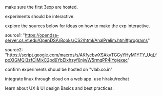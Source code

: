 make sure the first 3exp are hosted.

experiments should be interactive.

explore the sources below for ideas on how to make the exp interactive.

source1: "https://opendsa-server.cs.vt.edu/OpenDSA/Books/CS2/html/AnalPrelim.html#programs"

source2: "https://script.google.com/macros/s/AKfycbwXSAkyTGGyYHyM1YTY_UqLfpoXIGMQI3zfCIMjxC2pd9YbEIxhzyf0njwW5rmqPP4lYg/exec"

confirm experiments shoud be hosted on "vlab.co.in"

integrate linux through cloud on a web app. use hiraku/redhat

learn about UX & UI design Basics and best practices. 

